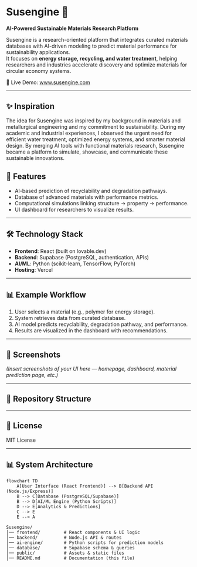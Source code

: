 # Susengine 🌱
**AI-Powered Sustainable Materials Research Platform**

Susengine is a research-oriented platform that integrates curated materials databases with AI-driven modeling to predict material performance for sustainability applications.  
It focuses on **energy storage, recycling, and water treatment**, helping researchers and industries accelerate discovery and optimize materials for circular economy systems.

🔗 Live Demo: www.susengine.com

---

## ✨ Inspiration

The idea for Susengine was inspired by my background in materials and metallurgical engineering and my commitment to sustainability. During my academic and industrial experiences, I observed the urgent need for efficient water treatment, optimized energy systems, and smarter material design. By merging AI tools with functional materials research, Susengine became a platform to simulate, showcase, and communicate these sustainable innovations.


## 🚀 Features
- AI-based prediction of recyclability and degradation pathways.
- Database of advanced materials with performance metrics.
- Computational simulations linking structure → property → performance.
- UI dashboard for researchers to visualize results.

---

## 🛠️ Technology Stack
- **Frontend**: React (built on lovable.dev)  
- **Backend**: Supabase (PostgreSQL, authentication, APIs)  
- **AI/ML**: Python (scikit-learn, TensorFlow, PyTorch)  
- **Hosting**: Vercel  

---

## 📊 Example Workflow
1. User selects a material (e.g., polymer for energy storage).  
2. System retrieves data from curated database.  
3. AI model predicts recyclability, degradation pathway, and performance.  
4. Results are visualized in the dashboard with recommendations.

---

## 📸 Screenshots
*(Insert screenshots of your UI here — homepage, dashboard, material prediction page, etc.)*

---

## 📂 Repository Structure

---

## 📜 License
MIT License





---

## 📊 System Architecture
```mermaid
flowchart TD
    A[User Interface (React Frontend)] --> B[Backend API (Node.js/Express)]
    B --> C[Database (PostgreSQL/Supabase)]
    B --> D[AI/ML Engine (Python Scripts)]
    D --> E[Analytics & Predictions]
    C --> E
    E --> A

Susengine/
│── frontend/         # React components & UI logic
│── backend/          # Node.js API & routes
│── ai-engine/        # Python scripts for prediction models
│── database/         # Supabase schema & queries
│── public/           # Assets & static files
│── README.md         # Documentation (this file)
